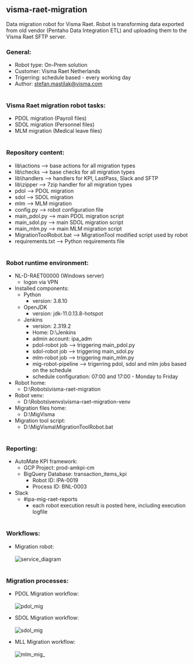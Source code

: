 ## visma-raet-migration
Data migration robot for Visma Raet. Robot is transforming data exported from old vendor (Pentaho Data Integration ETL) and uploading them to the Visma Raet SFTP server. 
### General: 
* Robot type: On-Prem solution
* Customer: Visma Raet Netherlands
* Trigerring: schedule based - every working day
* Author: stefan.mastilak@visma.com
<br></br>
### Visma Raet migration robot tasks:
* PDOL migration (Payroll files)
* SDOL migration (Personnel files)
* MLM migration (Medical leave files)
<br></br>
### Repository content:
* lib\actions --> base actions for all migration types
* lib\checks --> base checks for all migration types
* lib\handlers --> handlers for KPI, LastPass, Slack and SFTP
* lib\zipper --> 7zip handler for all migration types
* pdol --> PDOL migration
* sdol --> SDOL migration 
* mlm  --> MLM migration
* config.py --> robot configuration file
* main_pdol.py --> main PDOL migration script
* main_sdol.py --> main SDOL migration script
* main_mlm.py --> main MLM migration script
* MigrationToolRobot.bat --> MigrationTool modified script used by robot
* requirements.txt --> Python requirements file
<br></br>
### Robot runtime environment:
* NL-D-RAET00000 (Windows server)
  * logon via VPN
* Installed components:
  * Python 
    * version: 3.8.10 
  * OpenJDK
    * version: jdk-11.0.13.8-hotspot
  * Jenkins
    * version: 2.319.2
    * Home: D:\Jenkins
    * admin account: ipa_adm
    * pdol-robot job --> triggering main_pdol.py
    * sdol-robot job --> triggering main_sdol.py
    * mlm-robot job --> triggering main_mlm.py
    * mig-robot-pipeline --> trigerring pdol, sdol and mlm jobs based on the schedule 
    * schedule configuration: 07:00 and 17:00 - Monday to Friday
 * Robot home: 
    * D:\Robots\visma-raet-migration
 * Robot venv: 
    * D:\Robots\venvs\visma-raet-migration-venv
 * Migration files home: 
    * D:\MigVisma 
 * Migration tool script:
    * D:\MigVisma\MigrationToolRobot.bat 
<br></br>
### Reporting:
* AutoMate KPI framework:
  *  GCP Project: prod-amkpi-cm
  *  BigQuery Database: transaction_items_kpi
     * Robot ID: IPA-0019
     * Process ID: BNL-0003   
* Slack
  * #ipa-mig-raet-reports
    * each robot execution result is posted here, including execution logfile 
<br></br>

### Workflows:
* Migration robot:<br></br>
![service_diagram](https://user-images.githubusercontent.com/74961891/155693218-82d01570-4bc9-493a-a40e-7f2ecf15c717.png)
<br></br>
### Migration processes:
* PDOL Migration workflow:<br></br>
![pdol_mig](https://user-images.githubusercontent.com/74961891/151948811-401d7b4f-dc4d-482e-82b3-5b80d61790b6.png)

* SDOL Migration workflow:<br></br>
![sdol_mig](https://user-images.githubusercontent.com/74961891/151948738-84780258-5cb2-4a7f-aa9f-75983c98ebe1.png)

* MLL Migration workflow:<br></br>
![mlm_mig_](https://user-images.githubusercontent.com/74961891/154425641-e9a2dd63-8b51-4a6a-acd7-6cfe27161740.png)
